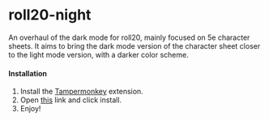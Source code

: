 # roll20-night
An overhaul of the dark mode for roll20, mainly focused on 5e character sheets. It aims to bring the dark mode version of the character sheet closer to the light mode version, with a darker color scheme. 

#### Installation
1. Install the [Tampermonkey](https://www.tampermonkey.net) extension.
2. Open [this]() link and click install.
3. Enjoy!
